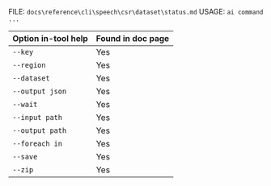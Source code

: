 ﻿FILE: `docs\reference\cli\speech\csr\dataset\status.md`
USAGE: `ai command ...`

| Option in-tool help | Found in doc page |
|---------------------|------------------|
| `--key` | Yes |
| `--region` | Yes |
| `--dataset` | Yes |
| `--output json` | Yes |
| `--wait` | Yes |
| `--input path` | Yes |
| `--output path` | Yes |
| `--foreach in` | Yes |
| `--save` | Yes |
| `--zip` | Yes |